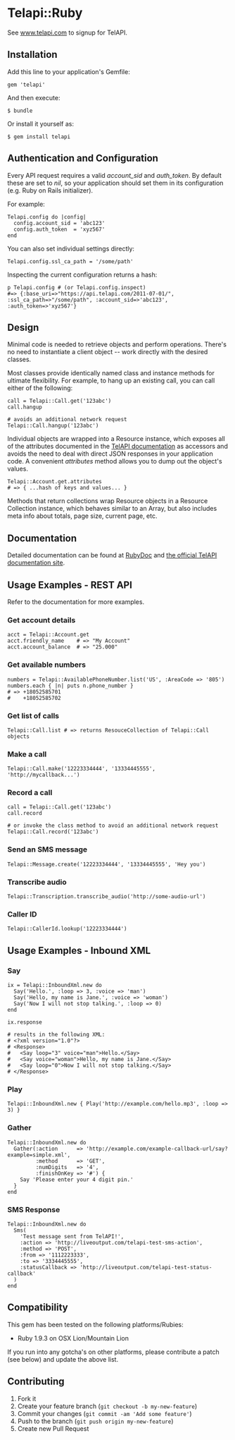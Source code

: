 # Telapi::Ruby

See www.telapi.com to signup for TelAPI.

## Installation

Add this line to your application's Gemfile:

    gem 'telapi'

And then execute:

    $ bundle

Or install it yourself as:

    $ gem install telapi

## Authentication and Configuration

Every API request requires a valid *account_sid* and *auth_token*. By default these are set to *nil*, so your application
should set them in its configuration (e.g. Ruby on Rails initializer).

For example:

    Telapi.config do |config|
      config.account_sid = 'abc123'
      config.auth_token  = 'xyz567'
    end

You can also set individual settings directly:

    Telapi.config.ssl_ca_path = '/some/path'

Inspecting the current configuration returns a hash:

    p Telapi.config # (or Telapi.config.inspect)
    #=> {:base_uri=>"https://api.telapi.com/2011-07-01/", :ssl_ca_path=>"/some/path", :account_sid=>'abc123', :auth_token=>'xyz567'}

## Design

Minimal code is needed to retrieve objects and perform operations. There's no need to instantiate a client object -- work directly with the desired classes.

Most classes provide identically named class and instance methods for ultimate flexibility. For example, to hang up an existing call, you can call either of the following:

    call = Telapi::Call.get('123abc')
    call.hangup

    # avoids an additional network request
    Telapi::Call.hangup('123abc')

Individual objects are wrapped into a Resource instance, which exposes all of the attributes documented in the [TelAPI documentation](http://www.telapi.com/docs/) as accessors and avoids the need to deal with direct JSON responses in your application code. A convenient *attributes* method allows you to dump out the object's values.

    Telapi::Account.get.attributes
    # => { ...hash of keys and values... }

Methods that return collections wrap Resource objects in a Resource Collection instance, which behaves similar to an Array, but also includes meta info about totals, page size, current page, etc.

## Documentation

Detailed documentation can be found at [RubyDoc](http://rubydoc.info/gems/telapi/) and [the official TelAPI documentation site](http://www.telapi.com/docs/).

## Usage Examples - REST API

Refer to the documentation for more examples.

### Get account details

    acct = Telapi::Account.get
    acct.friendly_name    # => "My Account"
    acct.account_balance  # => "25.000"

### Get available numbers

    numbers = Telapi::AvailablePhoneNumber.list('US', :AreaCode => '805')
    numbers.each { |n| puts n.phone_number }
    # => +18052585701
    #    +18052585702

### Get list of calls

    Telapi::Call.list # => returns ResouceCollection of Telapi::Call objects

### Make a call

    Telapi::Call.make('12223334444', '13334445555', 'http://mycallback...')

### Record a call

    call = Telapi::Call.get('123abc')
    call.record

    # or invoke the class method to avoid an additional network request
    Telapi::Call.record('123abc')

### Send an SMS message

    Telapi::Message.create('12223334444', '13334445555', 'Hey you')

### Transcribe audio

    Telapi::Transcription.transcribe_audio('http://some-audio-url')

### Caller ID

    Telapi::CallerId.lookup('12223334444')

## Usage Examples - Inbound XML

### Say

    ix = Telapi::InboundXml.new do
      Say('Hello.', :loop => 3, :voice => 'man')
      Say('Hello, my name is Jane.', :voice => 'woman')
      Say('Now I will not stop talking.', :loop => 0)
    end

    ix.response

    # results in the following XML:
    # <?xml version="1.0"?>
    # <Response>
    #   <Say loop="3" voice="man">Hello.</Say>
    #   <Say voice="woman">Hello, my name is Jane.</Say>
    #   <Say loop="0">Now I will not stop talking.</Say>
    # </Response>

### Play

    Telapi::InboundXml.new { Play('http://example.com/hello.mp3', :loop => 3) }

### Gather

    Telapi::InboundXml.new do
      Gather(:action      => 'http://example.com/example-callback-url/say?example=simple.xml',
             :method      => 'GET',
             :numDigits   => '4',
             :finishOnKey => '#') {
        Say 'Please enter your 4 digit pin.'
      }
    end

### SMS Response

    Telapi::InboundXml.new do
      Sms(
        'Test message sent from TelAPI!',
        :action => 'http://liveoutput.com/telapi-test-sms-action',
        :method => 'POST',
        :from => '1112223333',
        :to => '3334445555',
        :statusCallback => 'http://liveoutput.com/telapi-test-status-callback'
      )
    end

## Compatibility

This gem has been tested on the following platforms/Rubies:

  * Ruby 1.9.3 on OSX Lion/Mountain Lion

If you run into any gotcha's on other platforms, please contribute a patch (see below) and update the above list.

## Contributing

1. Fork it
2. Create your feature branch (`git checkout -b my-new-feature`)
3. Commit your changes (`git commit -am 'Add some feature'`)
4. Push to the branch (`git push origin my-new-feature`)
5. Create new Pull Request
